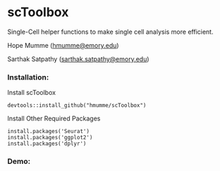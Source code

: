 # scToolbox

Single-Cell helper functions to make single cell analysis more efficient.

Hope Mumme (hmumme@emory.edu)

Sarthak Satpathy (sarthak.satpathy@emory.edu)

### Installation:
Install scToolbox
```
devtools::install_github("hmumme/scToolbox")
```
Install Other Required Packages
```
install.packages('Seurat')
install.packages('ggplot2')
install.packages('dplyr')
```
### Demo:
